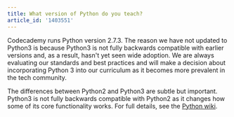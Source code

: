 ```yaml
---
title: What version of Python do you teach?
article_id: '1403551'
---
```


Codecademy runs Python version 2.7.3. The reason we have not updated to Python3 is because Python3 is not fully backwards compatible with earlier versions and, as a result, hasn't yet seen wide adoption. We are always evaluating our standards and best practices and will make a decision about incorporating Python 3 into our curriculum as it becomes more prevalent in the tech community.

The differences between Python2 and Python3 are subtle but important. Python3 is not fully backwards compatible with Python2 as it changes how some of its core functionality works. For full details, see the [Python wiki](https://wiki.python.org/moin/Python2orPython3).